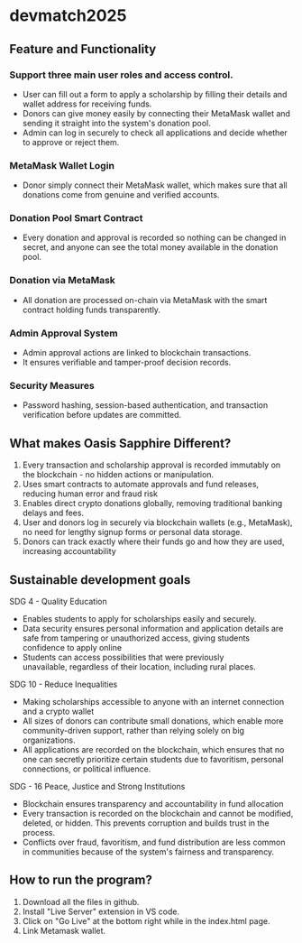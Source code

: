 # devmatch2025

## Feature and Functionality
### Support three main user roles and access control.
- User can fill out a form to apply a scholarship by filling their details and wallet address for receiving funds.
- Donors can give money easily by connecting their MetaMask wallet and sending it straight into the system's donation pool.
- Admin can log in securely to check all applications and decide whether to approve or reject them.

### MetaMask Wallet Login
- Donor simply connect their MetaMask wallet, which makes sure that all donations come from genuine and verified accounts.

### Donation Pool Smart Contract
- Every donation and approval is recorded so nothing can be changed in secret, and anyone can see the total money available in the donation pool.

### Donation via MetaMask
- All donation are processed on-chain via MetaMask with the smart contract holding funds transparently.

### Admin Approval System
- Admin approval actions are linked to blockchain transactions.
- It ensures verifiable and tamper-proof decision records.

### Security Measures
- Password hashing, session-based authentication, and transaction verification before updates are committed.

## What makes Oasis Sapphire Different?
1. Every transaction and scholarship approval is recorded immutably on the blockchain - no hidden actions or manipulation. 
2. Uses smart contracts to automate approvals and fund releases, reducing human error and fraud risk 
3. Enables direct crypto donations globally, removing traditional banking delays and fees.
4. User and donors log in securely via blockchain wallets (e.g., MetaMask), no need for lengthy signup forms or personal data storage.
5. Donors can track exactly where their funds go and how they are used, increasing accountability

## Sustainable development goals
SDG 4 - Quality Education
- Enables students to apply for scholarships easily and securely.
- Data security ensures personal information and application details are safe from tampering or unauthorized access, giving students confidence to apply online
- Students can access possibilities that were previously unavailable, regardless of their location, including rural places. 

SDG 10 - Reduce Inequalities
- Making scholarships accessible to anyone with an internet connection and a crypto wallet
- All sizes of donors can contribute small donations, which enable more community-driven support, rather than relying solely on big organizations.
- All applications are recorded on the blockchain, which ensures that no one can secretly prioritize certain students due to favoritism, personal connections, or political influence.

SDG - 16 Peace, Justice and Strong Institutions
- Blockchain ensures transparency and accountability  in fund allocation
- Every transaction is recorded on the blockchain and cannot be modified, deleted, or hidden. This prevents corruption and builds trust in the process.
- Conflicts over fraud, favoritism, and fund distribution are less common in communities because of the system's fairness and transparency.

## How to run the program?
1. Download all the files in github.
2. Install "Live Server" extension in VS code.
3. Click on "Go Live" at  the bottom right while in the index.html page.
4. Link Metamask wallet.
